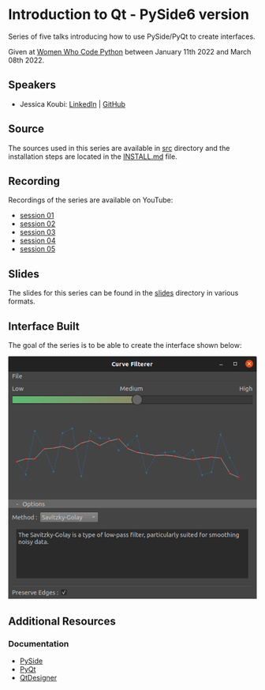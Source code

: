 # Introduction to Qt - PySide6 version

Series of five talks introducing how to use PySide/PyQt to create interfaces.

Given at [Women Who Code Python](https://www.womenwhocode.com/python) between January 11th 2022 and March 08th 2022.

## Speakers

* Jessica Koubi: [LinkedIn](https://www.linkedin.com/in/jessicakoubi/) | [GitHub](https://github.com/jessicakoubi)

## Source

The sources used in this series are available in [src](src) directory and the installation steps are located in the [INSTALL.md](INSTALL.md) file.

## Recording

Recordings of the series are available on YouTube:

* [session 01](https://www.youtube.com/watch?v=6gbDUuGOz5U)
* [session 02](https://www.youtube.com/watch?v=tuiHovDBW08)
* [session 03](https://www.youtube.com/watch?v=OzRqzK3quY4)
* [session 04](https://www.youtube.com/watch?v=NY3JVUtoS2w)
* [session 05](https://www.youtube.com/watch?v=ftc6yn3qUhQ)

## Slides

The slides for this series can be found in the [slides](slides) directory in various formats.

## Interface Built

The goal of the series is to be able to create the interface shown below:

![](/images/curve_filterer_ui.png "Curve Filterer UI")

## Additional Resources

### Documentation

* [PySide](https://doc.qt.io/qtforpython/)
* [PyQt](https://www.riverbankcomputing.com/software/pyqt/)
* [QtDesigner](https://doc.qt.io/qt-5/qtdesigner-manual.html)
